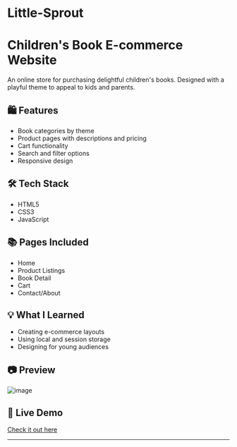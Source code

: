 # Little-Sprout

# Children's Book E-commerce Website

An online store for purchasing delightful children's books. Designed with a playful theme to appeal to kids and parents.

## 🛍️ Features

- Book categories by theme
- Product pages with descriptions and pricing
- Cart functionality
- Search and filter options
- Responsive design

## 🛠️ Tech Stack

- HTML5
- CSS3
- JavaScript

## 📚 Pages Included

- Home
- Product Listings
- Book Detail
- Cart
- Contact/About

## 💡 What I Learned

- Creating e-commerce layouts
- Using local and session storage
- Designing for young audiences

## 📷 Preview

![image](https://github.com/user-attachments/assets/5f8801b6-9e18-4536-8cf8-87e49a683132)


## 🔗 Live Demo

[Check it out here]()

---




